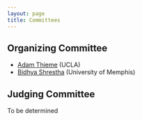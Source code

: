 ```yaml
---
layout: page
title: Committees
---
```


## Organizing Committee

- [Adam Thieme](mailto:adam@cs.ucla.edu) (UCLA)
- [Bidhya Shrestha](mailto:bshrstha@memphis.edu) (University of Memphis)

## Judging Committee
To be determined

<!--
- Lixia Zhang (UCLA)

- Susmit  Shannigrahi (Tennessee Tech)

- Alex Afanasyev (Florida International University)
-->